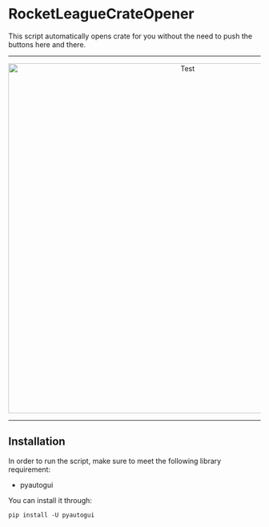 # RocketLeagueCrateOpener
This script automatically opens crate for you without the need to push the buttons here and there.

---
<p align="center">
  <img title="Test" src="media/Test.gif" align="center" width="700">
</p>

---

## Installation
In order to run the script, make sure to meet the following library requirement:
- pyautogui

You can install it through:
```
pip install -U pyautogui
```